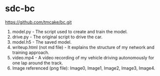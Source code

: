 # sdc-bc
https://github.com/tmcake/bc.git
1. model.py - The script used to create and train the model.
2. drive.py - The original script to drive the car. 
3. model.h5 - The saved model. 
4. writeup.html (not md file) - It explains the structure of my network and training approach. 
5. video.mp4 - A video recording of my vehicle driving autonomously for one lap around the track.
6. Image referenced (png file): Image0, Image1, Image2, Image3, Image4.
